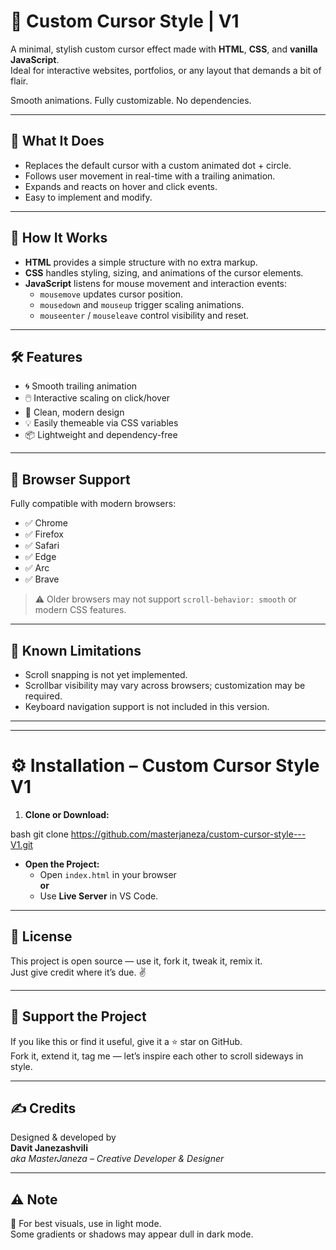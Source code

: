 # 🎯 Custom Cursor Style | V1

A minimal, stylish custom cursor effect made with **HTML**, **CSS**, and **vanilla JavaScript**.  
Ideal for interactive websites, portfolios, or any layout that demands a bit of flair.

Smooth animations. Fully customizable. No dependencies.

---

## 🚀 What It Does

- Replaces the default cursor with a custom animated dot + circle.
- Follows user movement in real-time with a trailing animation.
- Expands and reacts on hover and click events.
- Easy to implement and modify.

---

## 🧠 How It Works

- **HTML** provides a simple structure with no extra markup.
- **CSS** handles styling, sizing, and animations of the cursor elements.
- **JavaScript** listens for mouse movement and interaction events:
  - `mousemove` updates cursor position.
  - `mousedown` and `mouseup` trigger scaling animations.
  - `mouseenter` / `mouseleave` control visibility and reset.

---

## 🛠️ Features

- 🌀 Smooth trailing animation
- 🖱️ Interactive scaling on click/hover
- 🎨 Clean, modern design
- 💡 Easily themeable via CSS variables
- 📦 Lightweight and dependency-free

---

## 🧪 Browser Support

Fully compatible with modern browsers:

- ✅ Chrome  
- ✅ Firefox  
- ✅ Safari  
- ✅ Edge  
- ✅ Arc  
- ✅ Brave

> ⚠️ Older browsers may not support `scroll-behavior: smooth` or modern CSS features.

---

## 📌 Known Limitations

- Scroll snapping is not yet implemented.
- Scrollbar visibility may vary across browsers; customization may be required.
- Keyboard navigation support is not included in this version.

--- 


--- 

# ⚙️ Installation – Custom Cursor Style V1

1. **Clone or Download:**
   
bash
   git clone https://github.com/masterjaneza/custom-cursor-style---V1.git


* **Open the Project:**
  * Open `index.html` in your browser  
    **or**
  * Use **Live Server** in VS Code.
---

## 🧪 License

This project is open source — use it, fork it, tweak it, remix it.  
Just give credit where it’s due. ✌️

---

## 🌟 Support the Project

If you like this or find it useful, give it a ⭐ star on GitHub.  
Fork it, extend it, tag me — let’s inspire each other to scroll sideways in style.

---

## ✍️ Credits

Designed & developed by  
**Davit Janezashvili**  
_aka MasterJaneza – Creative Developer & Designer_

---

## ⚠️ Note

📱 For best visuals, use in light mode.  
Some gradients or shadows may appear dull in dark mode.

